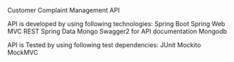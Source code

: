 Customer Complaint Management API

API is developed by using following technologies:
Spring Boot
Spring Web MVC
REST
Spring Data Mongo
Swagger2 for API documentation
Mongodb


API is Tested by using following test dependencies:
JUnit
Mockito
MockMVC






